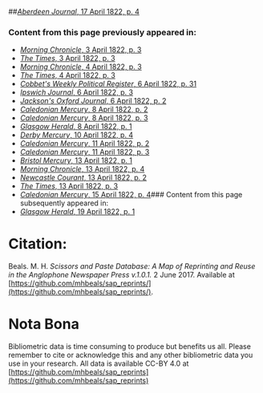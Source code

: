 ##[*Aberdeen Journal*, 17 April 1822, p. 4](https://mhbeals.github.io/sap_html/Aberdeen-Journal/Aberdeen-Journal-17-April-1822-p-4)

### Content from this page previously appeared in:
+ [*Morning Chronicle*, 3 April 1822, p. 3](https://mhbeals.github.io/sap_html/Morning-Chronicle/Morning-Chronicle-3-April-1822-p-3)
+ [*The Times*, 3 April 1822, p. 3](https://mhbeals.github.io/sap_html/The-Times/The-Times-3-April-1822-p-3)
+ [*Morning Chronicle*, 4 April 1822, p. 3](https://mhbeals.github.io/sap_html/Morning-Chronicle/Morning-Chronicle-4-April-1822-p-3)
+ [*The Times*, 4 April 1822, p. 3](https://mhbeals.github.io/sap_html/The-Times/The-Times-4-April-1822-p-3)
+ [*Cobbet's Weekly Political Register*, 6 April 1822, p. 31](https://mhbeals.github.io/sap_html/Cobbet's-Weekly-Political-Register/Cobbet's-Weekly-Political-Register-6-April-1822-p-31)
+ [*Ipswich Journal*, 6 April 1822, p. 3](https://mhbeals.github.io/sap_html/Ipswich-Journal/Ipswich-Journal-6-April-1822-p-3)
+ [*Jackson's Oxford Journal*, 6 April 1822, p. 2](https://mhbeals.github.io/sap_html/Jackson's-Oxford-Journal/Jackson's-Oxford-Journal-6-April-1822-p-2)
+ [*Caledonian Mercury*, 8 April 1822, p. 2](https://mhbeals.github.io/sap_html/Caledonian-Mercury/Caledonian-Mercury-8-April-1822-p-2)
+ [*Caledonian Mercury*, 8 April 1822, p. 3](https://mhbeals.github.io/sap_html/Caledonian-Mercury/Caledonian-Mercury-8-April-1822-p-3)
+ [*Glasgow Herald*, 8 April 1822, p. 1](https://mhbeals.github.io/sap_html/Glasgow-Herald/Glasgow-Herald-8-April-1822-p-1)
+ [*Derby Mercury*, 10 April 1822, p. 4](https://mhbeals.github.io/sap_html/Derby-Mercury/Derby-Mercury-10-April-1822-p-4)
+ [*Caledonian Mercury*, 11 April 1822, p. 2](https://mhbeals.github.io/sap_html/Caledonian-Mercury/Caledonian-Mercury-11-April-1822-p-2)
+ [*Caledonian Mercury*, 11 April 1822, p. 3](https://mhbeals.github.io/sap_html/Caledonian-Mercury/Caledonian-Mercury-11-April-1822-p-3)
+ [*Bristol Mercury*, 13 April 1822, p. 1](https://mhbeals.github.io/sap_html/Bristol-Mercury/Bristol-Mercury-13-April-1822-p-1)
+ [*Morning Chronicle*, 13 April 1822, p. 4](https://mhbeals.github.io/sap_html/Morning-Chronicle/Morning-Chronicle-13-April-1822-p-4)
+ [*Newcastle Courant*, 13 April 1822, p. 2](https://mhbeals.github.io/sap_html/Newcastle-Courant/Newcastle-Courant-13-April-1822-p-2)
+ [*The Times*, 13 April 1822, p. 3](https://mhbeals.github.io/sap_html/The-Times/The-Times-13-April-1822-p-3)
+ [*Caledonian Mercury*, 15 April 1822, p. 4](https://mhbeals.github.io/sap_html/Caledonian-Mercury/Caledonian-Mercury-15-April-1822-p-4)### Content from this page subsequently appeared in:
+ [*Glasgow Herald*, 19 April 1822, p. 1](https://mhbeals.github.io/sap_html/Glasgow-Herald/Glasgow-Herald-19-April-1822-p-1)
                    
# Citation: 

Beals. M. H. *Scissors and Paste Database: A Map of Reprinting and Reuse in the Anglophone Newspaper Press v.1.0.1.* 2 June 2017. Available at [https://github.com/mhbeals/sap_reprints/](https://github.com/mhbeals/sap_reprints/). 
                    
# Nota Bona

Bibliometric data is time consuming to produce but benefits us all. Please remember to cite or acknowledge this and any other bibliometric data you use in your research. All data is available CC-BY 4.0 at [https://github.com/mhbeals/sap_reprints](https://github.com/mhbeals/sap_reprints)